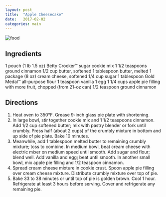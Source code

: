 ```yaml
---
layout: post
title:  "Apple Cheesecake"
date:   2017-02-02
categories: main
---
```


![food](http://images-gmi-pmc.edge-generalmills.com/357f1106-e2a4-4df6-8543-2abdc043948a.jpg)

## Ingredients
1  pouch (1 lb 1.5 oz) Betty Crocker™ sugar cookie mix
1 1/2 teaspoons ground cinnamon
1/2 cup butter, softened
1 tablespoon butter, melted
1 package (8 oz) cream cheese, softened
1/4 cup sugar
1 tablespoon Gold Medal™ all-purpose flour
1 teaspoon vanilla
1 egg
1 1/4 cups apple pie filling with more fruit, chopped (from 21-oz can)
1/2 teaspoon ground cinnamon

## Directions
1. Heat oven to 350°F. Grease 9-inch glass pie plate with shortening.
2. In large bowl, stir together cookie mix and 1 1/2 teaspoons cinnamon. Add 1/2 cup softened butter; mix with pastry blender or fork until crumbly. Press half (about 2 cups) of the crumbly mixture in bottom and up side of pie plate. Bake 10 minutes.
3. Meanwhile, add 1 tablespoon melted butter to remaining crumbly mixture; toss to combine. In medium bowl, beat cream cheese with electric mixer on medium speed until smooth. Add sugar and flour; blend well. Add vanilla and egg; beat until smooth. In another small bowl, mix apple pie filling and 1/2 teaspoon cinnamon.
4. Spread cream cheese mixture in cookie crust. Spoon apple pie filling over cream cheese mixture. Distribute crumbly mixture over top of pie.
5. Bake 33 to 38 minutes or until top of pie is golden brown. Cool 1 hour. Refrigerate at least 3 hours before serving. Cover and refrigerate any remaining pie.
